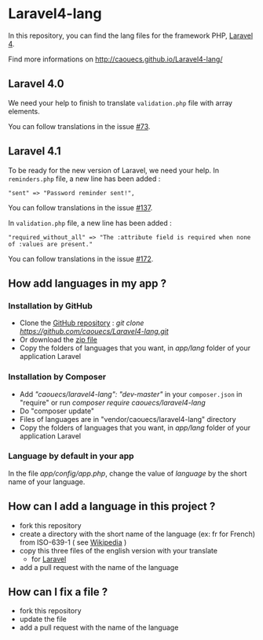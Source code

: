 Laravel4-lang
=============

In this repository, you can find the lang files for the framework PHP, [Laravel 4](http://www.laravel.com).

Find more informations on http://caouecs.github.io/Laravel4-lang/


Laravel 4.0
---

We need your help to finish to translate `validation.php` file with array elements.

You can follow translations in the issue [#73](https://github.com/caouecs/Laravel4-lang/issues/73).

Laravel 4.1
---

To be ready for the new version of Laravel, we need your help. In `reminders.php` file, a new line has been added :

    "sent" => "Password reminder sent!",

You can follow translations in the issue [#137](https://github.com/caouecs/Laravel4-lang/issues/137).

In `validation.php` file, a new line has been added :

    "required_without_all" => "The :attribute field is required when none of :values are present."

You can follow translations in the issue [#172](https://github.com/caouecs/Laravel4-lang/issues/172).

How add languages in my app ?
---

### Installation by GitHub

 * Clone the [GitHub repository](https://github.com/caouecs/Laravel4-lang/) : *git clone https://github.com/caouecs/Laravel4-lang.git*
 * Or download the [zip file](https://github.com/caouecs/Laravel4-lang/archive/master.zip)
 * Copy the folders of languages that you want, in *app/lang* folder of your application Laravel


### Installation by Composer

 * Add *"caouecs/laravel4-lang": "dev-master"* in your `composer.json` in "require" or run *composer require caouecs/laravel4-lang*
 * Do "composer update"
 * Files of languages are in "vendor/caouecs/laravel4-lang" directory
 * Copy the folders of languages that you want, in *app/lang* folder of your application Laravel


### Language by default in your app

In the file *app/config/app.php*, change the value of *language* by the short name of your language.


How can I add a language in this project ?
---

* fork this repository
* create a directory with the short name of the language (ex: fr for French) from ISO-639-1 ( see [Wikipedia](https://en.wikipedia.org/wiki/List_of_ISO_639-1_codes) )
* copy this three files of the english version with your translate
    * for [Laravel](https://github.com/laravel/laravel/tree/master/app/lang/en)
* add a pull request with the name of the language


How can I fix a file ?
---

* fork this repository
* update the file
* add a pull request with the name of the language
